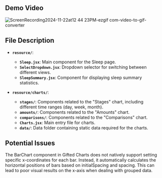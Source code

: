## Demo Video

![ScreenRecording2024-11-22at12 44 23PM-ezgif com-video-to-gif-converter](https://github.com/user-attachments/assets/cd368cf3-24a4-4da4-bff1-f0f0e8e3c82d)


## File Description
- **`resource/`**:
  - **`Sleep.jsx`**: Main component for the Sleep page.
  - **`SelectDropdown.jsx`**: Dropdown selector for switching between different views.
  - **`SleepSummary.jsx`**: Component for displaying sleep summary statistics.

- **`resource/charts/`**:
  - **`stages/`**: Components related to the "Stages" chart, including different time ranges (day, week, month).
  - **`amounts/`**: Components related to the "Amounts" chart.
  - **`comparisons/`**: Components related to the "Comparisons" chart.
  - **`Charts.jsx`**: Main entry file for charts.
  - **`data/`**: Data folder containing static data required for the charts.

## Potential Issues
The BarChart component in Gifted Charts does not natively support setting specific x-coordinates for each bar. Instead, it automatically calculates the horizontal positions of bars based on initialSpacing and spacing. This can lead to poor visual results on the x-axis when dealing with grouped data. 
